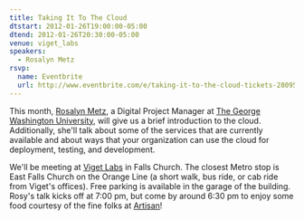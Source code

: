 ```yaml
---
title: Taking It To The Cloud
dtstart: 2012-01-26T19:00:00-05:00
dtend: 2012-01-26T20:30:00-05:00
venue: viget_labs
speakers:
  - Rosalyn Metz
rsvp:
  name: Eventbrite
  url: http://www.eventbrite.com/e/taking-it-to-the-cloud-tickets-2809528375
---
```


This month, [Rosalyn Metz](http://www.rosalynmetz.com/), a Digital Project Manager at [The George Washington University](http://www.gwu.edu/), will give us a brief introduction to the cloud. Additionally, she'll talk about some of the services that are currently available and about ways that your organization can use the cloud for deployment, testing, and development.

We'll be meeting at [Viget Labs](http://www.viget.com/) in Falls Church. The closest Metro stop is East Falls Church on the Orange Line (a short walk, bus ride, or cab ride from Viget's offices). Free parking is available in the garage of the building. Rosy's talk kicks off at 7:00 pm, but come by around 6:30 pm to enjoy some food courtesy of the fine folks at [Artisan](http://www.artisantalent.com/)!